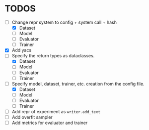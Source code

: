 # TODOS

 - [ ] Change repr system to config + system call + hash
    - [x] Dataset
    - [ ] Model
    - [ ] Evaluator
    - [ ] Trainer
 - [x] Add yacs
 - [ ] Specify the return types as dataclasses.
    - [x] Dataset
    - [ ] Model
    - [ ] Evaluator
    - [ ] Trainer
 - [ ] Specify model, dataset, trainer, etc. creation from the config file.
    - [x] Dataset
    - [ ] Model
    - [ ] Evaluator
    - [ ] Trainer
 - [ ] Add repr of experiment as `writer.add_text`
 - [ ] Add overfit sampler
 - [ ] Add metrics for evaluator and trainer